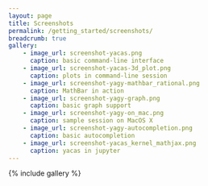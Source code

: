```yaml
---
layout: page
title: Screenshots
permalink: /getting_started/screenshots/
breadcrumb: true
gallery:
    - image_url: screenshot-yacas.png
      caption: basic command-line interface
    - image_url: screenshot-yacas-3d_plot.png
      caption: plots in command-line session
    - image_url: screenshot-yagy-mathbar_rational.png
      caption: MathBar in action
    - image_url: screenshot-yagy-graph.png
      caption: basic graph support
    - image_url: screenshot-yagy-on_mac.png
      caption: sample session on MacOS X
    - image_url: screenshot-yagy-autocompletion.png
      caption: basic autocompletion
    - image_url: screenshot-yacas_kernel_mathjax.png
      caption: yacas in jupyter
---
```


{% include gallery %}
